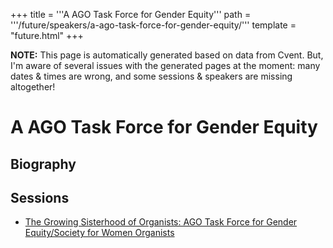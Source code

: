 +++
title = '''A AGO Task Force for Gender Equity'''
path = '''/future/speakers/a-ago-task-force-for-gender-equity/'''
template = "future.html"
+++

<p class="todo">
<strong>NOTE:</strong> This page is automatically generated based on data from Cvent.
But, I'm aware of several issues with the generated pages at the moment:
many dates & times are wrong, and some sessions & speakers are missing altogether!
</p>

<h1>A AGO Task Force for Gender Equity</h1>
<h2>Biography</h2>
<p></p>
<h2>Sessions</h2>
<ul><li><a href="/future/sessions/the-growing-sisterhood-of-organists-ago-task-force-for-gender-equity-society-for-women-organists/">The Growing Sisterhood of Organists: AGO Task Force for Gender Equity/Society for Women Organists</a></li>

